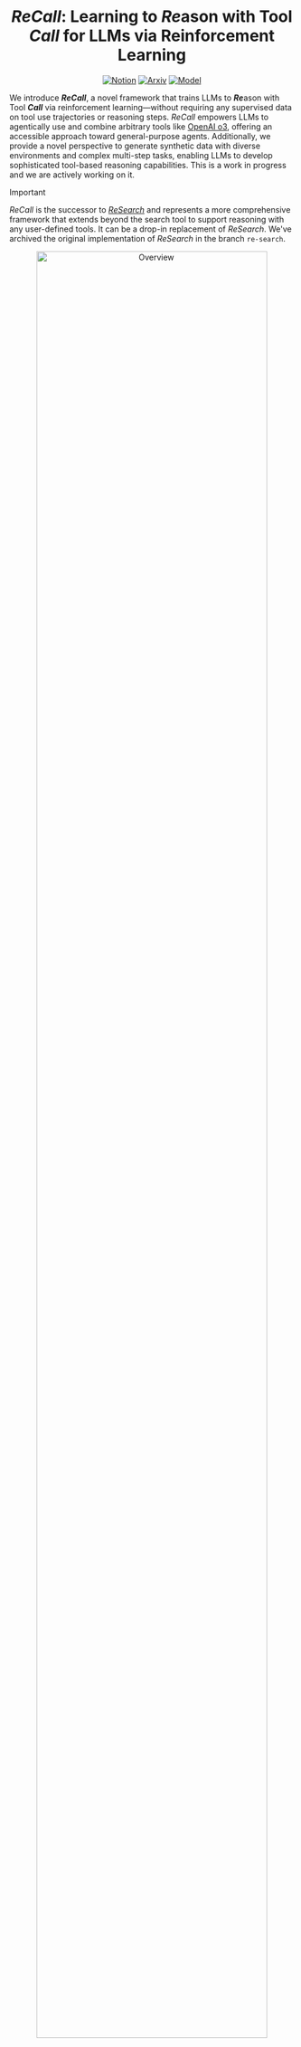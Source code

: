 <div align="center">

# ***ReCall***: Learning to ***Re***ason with Tool ***Call*** for LLMs via Reinforcement Learning

[![Notion](https://img.shields.io/badge/blog-black?style=for-the-badge&logo=notion)](https://attractive-almandine-935.notion.site/ReCall-Learning-to-Reason-with-Tool-Call-for-LLMs-via-Reinforcement-Learning-1d7aec91e9bb8006ad40f9edbfe2191a) [![Arxiv](https://img.shields.io/badge/paper-A82F27?style=for-the-badge&logo=arxiv)](https://arxiv.org/abs/2503.19470) [![Model](https://img.shields.io/badge/model-4169E1?style=for-the-badge&logo=huggingface)](https://huggingface.co/collections/agentrl/research-67e506a0311bea06dc54878b) 

</div>

We introduce ***ReCall***, a novel framework that trains LLMs to ***Re***ason with Tool ***Call*** via reinforcement learning—without requiring any supervised data on tool use trajectories or reasoning steps. *ReCall* empowers LLMs to agentically use and combine arbitrary tools like [OpenAI o3](https://openai.com/index/introducing-o3-and-o4-mini/), offering an accessible approach toward general-purpose agents. Additionally, we provide a novel perspective to generate synthetic data with diverse environments and complex multi-step tasks, enabling LLMs to develop sophisticated tool-based reasoning capabilities. This is a work in progress and we are actively working on it.

> [!IMPORTANT]
> *ReCall* is the successor to [*ReSearch*](https://arxiv.org/abs/2503.19470) and represents a more comprehensive framework that extends beyond the search tool to support reasoning with any user-defined tools. It can be a drop-in replacement of *ReSearch*. We've archived the original implementation of *ReSearch* in the branch `re-search`.

<p align="center">
<img src="./assets/overview.png" width="90%" alt="Overview" />
<img src="./assets/eval_bar.png" width="90%" alt="Eval" />
</p>

## 📰 News
- **[2025-04-24]** 🎉 We release the first version of *ReCall*, and archive the original implementation of *ReSearch*.
  - ➡️ The name of the repository is changed from *ReSearch* to *ReCall*.
  - 📝 We release a [blog](https://attractive-almandine-935.notion.site/ReCall-Learning-to-Reason-with-Tool-Call-for-LLMs-via-Reinforcement-Learning-1d7aec91e9bb8006ad40f9edbfe2191a) to introduce the idea of *ReCall*.
  - 📦 Current implementation of *ReCall* is based on verl 0.3.0 + vllm 0.8.4.
- **[2025-03-27]** 🤗 We release our trained *ReSearch* models on [Hugging Face](https://huggingface.co/collections/agentrl/research-67e506a0311bea06dc54878b), please check it out! 
- **[2025-03-26]** 🎉 We release the paper and update the code of *ReSearch*.
  - 📝 The **paper is released** on arXiv, more details and evaluation results can be found in our [paper](https://arxiv.org/abs/2503.19470).
  - 🛠️ The **repository is updated** with the new implementation, especially the rollout with search during RL training. This version of implementation is based on the latest release of verl.
- **[2025-03-03]** ✅ We have released the preview version of *ReSearch* implementation.

## 📦 Installation

We recommend using conda to manage the environment. First create a conda environment and activate it.
```bash
conda create -n re-call python==3.10
conda activate re-call
```
Then install dependencies, and the packages under ```src/``` will be installed in the editable mode.  Check out ```setup.py``` for details.
```bash
git clone https://github.com/Agent-RL/ReCall.git
cd ReCall
pip3 install -e .
pip3 install flash-attn==2.7.4.post1 --no-build-isolation
```
If you want to host a Wikipedia RAG system based on FlashRAG, you need to install faiss-gpu as follow. As described in the [FlashRAG](https://github.com/RUC-NLPIR/FlashRAG?tab=readme-ov-file#wrench-installation), due to the incompatibility when installing faiss using pip, we need to use the following conda command to install faiss-gpu.
```bash
conda install -c pytorch -c nvidia faiss-gpu=1.8.0
```

## 🚀 Quick Start

> If you want to learn the details of current version of *ReCall*, please refer to the [blog](https://attractive-almandine-935.notion.site/ReCall-Learning-to-Reason-with-Tool-Call-for-LLMs-via-Reinforcement-Learning-1d7aec91e9bb8006ad40f9edbfe2191a) first.

### Data Preparation

*ReCall* is trained on a mixture of our synthetic dataset `SynTool` and the training set of `MuSiQue`. You can download the preprocessed training data from [here](https://huggingface.co/datasets/agentrl/ReCall-data), and use such data directly for training. For preparing your own data with specific tools, you can refer to the `data/prepare_musique_recall.py`, where we provide the script of preparing the data for MuSiQue with Wikipedia search tool.

### Sandbox Serving

Since tools are implemented in executable Python code, the tool executor is responsible for running the Python code. To ensure safety and security, we implement a sandbox for running Python code on a remote server. To launch the sandbox service, run the following command:
```bash
cd scripts/serving
python sandbox.py --port {port}
```
Note: The current implementation is a basic sandbox environment. We plan to use a more robust and secure sandbox in future updates. We recommend hosting the sandbox on a remote server, as local hosting may expose your machine to potential security risks.

### Retriever Serving

For training on MuSiQue data with a Wikipedia search tool, we provide a Wikipedia retriever service implemented using FlashRAG and FastAPI. Before starting the retriever serving, you need download the [pre-indexed wikipedia](https://github.com/RUC-NLPIR/FlashRAG?tab=readme-ov-file#index), [wikipedia corpus and corresponding retriever models](https://github.com/RUC-NLPIR/FlashRAG/blob/main/docs/original_docs/reproduce_experiment.md#preliminary). More details can be found in the documentation of FlashRAG.

For starting the retriever serving, you need to first fill the `scripts/serving/retriever_config.yaml` with the correct path to the retrieval model, index, and corpus, and available GPU ids. Then, you can run the following command to start the retriever serving:
```bash
cd scripts/serving
python retriever_serving.py \
    --config retriever_config.yaml \
    --num_retriever {num_retriever} \  
    --port {port}
```

### Training

Our training framework is based on [verl](https://github.com/volcengine/verl), a powerful reinforcement learning framework for LLMs. We deeply customize the verl code to fit our needs, and the modified version of verl is under the `src/verl` directory. The example of training scripts are under `scripts/train`.

#### Single-node training
Here is an example of training Qwen2.5-7B-Instruct with 4 GPUs locally. Note that the training script below **is just an example** for single-node training, using small batch size for quick start, and do not assure the training performance.
```bash
cd scripts/train
bash train.sh \
    --train_batch_size 8 \
    --ppo_mini_batch_size 4 \
    --use_re_call True \
    --prompt_template_name re_call_template_sys \
    --actor_model_path {model/path/to/qwen2.5-7b-instruct} \
    --search_url {your-hosted-retriever-url} \
    --sandbox_url {your-hosted-sandbox-url} \
    --project_name {wandb-project-name} \
    --experiment_name {wandb-experiment-name} \
    --nnodes 1 \
    --n_gpus_per_node 4 \
    --save_freq 5 \
    --test_freq 5 \
    --total_epochs 2 \  
    --wandb_api_key {your-wandb-api-key} \
    --save_path {path/to/save} \
    --train_files "['train1.parquet', 'train2.parquet']" \
    --test_files "['test1.parquet', 'test2.parquet']"
```

#### Multi-node training

If you want to **fully reproduce** *ReCall*, please refer to the multi-node training script in `scripts/train/train_multi_node.sh`.

### Inference
This section demonstrates how to perform inference using the trained *ReCall* model. We provide a standard wrapper class in `src/re_call/inference/re_call.py` that simplifies the inference process. To get started, you only need to provide the model URL and sandbox URL, then use the `run` function to execute inference. The `ReCall` class handles all the orchestration between model generation and tool execution internally. For a practical example of using the `ReCall` class, please refer to our sample implementation at `scripts/inference/re_call_use_case.py`.
 
For model serving, we recommend using [SGLang](https://docs.sglang.ai/). You can either download our open-source models or train your own models to conduct the inference. Here is an example of how to launch the model service:
```bash
python3 -m sglang.launch_server \
        --served-model-name {trained/model/name} \
        --model-path {trained/model/path} \
        --tp 2 \
        --context-length 8192 \
        --enable-metrics \
        --dtype bfloat16 \
        --host 0.0.0.0 \
        --port 80 \
        --trust-remote-code \
        --disable-overlap \
        --disable-radix-cache
```

### Evaluation

#### Multi-hop QA

For the evaluation on multi-hop QA, we use [FlashRAG](https://github.com/RUC-NLPIR/FlashRAG) as the standard evaluation environment. For downloading the evaluation data, please run the following command:
```bash
cd data
bash download_dataset.sh
```
Here is an example of evaluating the performance of ReCall-Qwen-7B-Instruct on Bamboogle test set.
```bash
cd scripts/evaluation
python run_eval.py \
    --config_path eval_config.yaml \
    --method_name re-call \
    --data_dir {root/path/to/evaluation/data} \
    --dataset_name bamboogle \
    --split test \
    --save_dir {your-save-dir} \
    --save_note re-call_qwen7b_ins
    --sgl_remote_url {your-launched-sgl-url} \
    --remote_retriever_url {your-hosted-retriever-url} \
    --generator_model {your-local-model-path} \
    --sandbox_url {your-hosted-sandbox-url}
```
For more details about the configuration, please refer to the `scripts/evaluation/eval_config.yaml` file. 

#### BFCL
We will release the evaluation code on BFCL soon.

## 🤝 Acknowledge

This training implementation is based on [verl](https://github.com/volcengine/verl) and the evaluation is based on [FlashRAG](https://github.com/RUC-NLPIR/FlashRAG) and BFCL. The serving of sandbox and retriever is based on [FastAPI](https://github.com/fastapi/fastapi). The model serving is based on [SGLang](https://docs.sglang.ai/). *ReCall* models are trained based on [Qwen2.5](https://qwenlm.github.io/blog/qwen2.5/). We sincerely appreciate their contributions to the open-source community.

## 📚 Citation

If you find this work useful, please cite it as follows:
```bibtex
@misc{chen2025research
  title={ReSearch: Learning to Reason with Search for LLMs via Reinforcement Learning}, 
  author={Mingyang Chen and Tianpeng Li and Haoze Sun and Yijie Zhou and Chenzheng Zhu and Haofen Wang and Jeff Z. Pan and Wen Zhang and Huajun Chen and Fan Yang and Zenan Zhou and Weipeng Chen},
  year={2025},
  eprint={2503.19470},
  archivePrefix={arXiv},
  primaryClass={cs.AI},
  url={https://arxiv.org/abs/2503.19470}, 
}
```